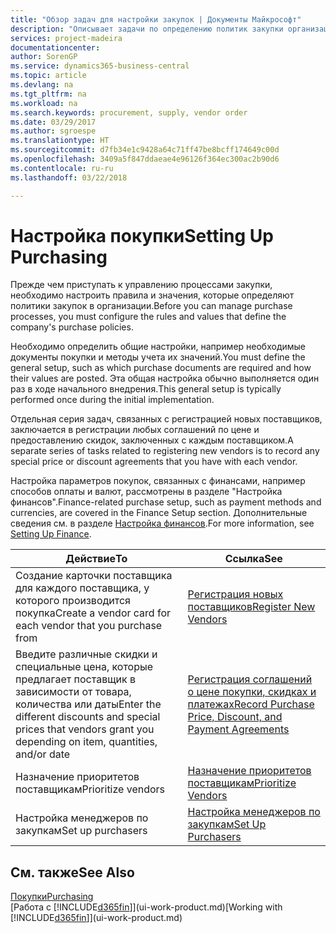 ```yaml
---
title: "Обзор задач для настройки закупок | Документы Майкрософт"
description: "Описывает задачи по определению политик закупки организации и настройки процессы покупки."
services: project-madeira
documentationcenter: 
author: SorenGP
ms.service: dynamics365-business-central
ms.topic: article
ms.devlang: na
ms.tgt_pltfrm: na
ms.workload: na
ms.search.keywords: procurement, supply, vendor order
ms.date: 03/29/2017
ms.author: sgroespe
ms.translationtype: HT
ms.sourcegitcommit: d7fb34e1c9428a64c71ff47be8bcff174649c00d
ms.openlocfilehash: 3409a5f847ddaeae4e96126f364ec300ac2b90d6
ms.contentlocale: ru-ru
ms.lasthandoff: 03/22/2018

---
```

# <a name="setting-up-purchasing"></a><span data-ttu-id="9ef06-103">Настройка покупки</span><span class="sxs-lookup"><span data-stu-id="9ef06-103">Setting Up Purchasing</span></span>
<span data-ttu-id="9ef06-104">Прежде чем приступать к управлению процессами закупки, необходимо настроить правила и значения, которые определяют политики закупок в организации.</span><span class="sxs-lookup"><span data-stu-id="9ef06-104">Before you can manage purchase processes, you must configure the rules and values that define the company's purchase policies.</span></span>

<span data-ttu-id="9ef06-105">Необходимо определить общие настройки, например необходимые документы покупки и методы учета их значений.</span><span class="sxs-lookup"><span data-stu-id="9ef06-105">You must define the general setup, such as which purchase documents are required and how their values are posted.</span></span> <span data-ttu-id="9ef06-106">Эта общая настройка обычно выполняется один раз в ходе начального внедрения.</span><span class="sxs-lookup"><span data-stu-id="9ef06-106">This general setup is typically performed once during the initial implementation.</span></span>

<span data-ttu-id="9ef06-107">Отдельная серия задач, связанных с регистрацией новых поставщиков, заключается в регистрации любых соглашений по цене и предоставлению скидок, заключенных с каждым поставщиком.</span><span class="sxs-lookup"><span data-stu-id="9ef06-107">A separate series of tasks related to registering new vendors is to record any special price or discount agreements that you have with each vendor.</span></span>

<span data-ttu-id="9ef06-108">Настройка параметров покупок, связанных с финансами, например способов оплаты и валют, рассмотрены в разделе "Настройка финансов".</span><span class="sxs-lookup"><span data-stu-id="9ef06-108">Finance-related purchase setup, such as payment methods and currencies, are covered in the Finance Setup section.</span></span> <span data-ttu-id="9ef06-109">Дополнительные сведения см. в разделе [Настройка финансов](finance-setup-finance.md).</span><span class="sxs-lookup"><span data-stu-id="9ef06-109">For more information, see [Setting Up Finance](finance-setup-finance.md).</span></span>

| <span data-ttu-id="9ef06-110">Действие</span><span class="sxs-lookup"><span data-stu-id="9ef06-110">To</span></span> | <span data-ttu-id="9ef06-111">Ссылка</span><span class="sxs-lookup"><span data-stu-id="9ef06-111">See</span></span> |
| --- | --- |
| <span data-ttu-id="9ef06-112">Создание карточки поставщика для каждого поставщика, у которого производится покупка</span><span class="sxs-lookup"><span data-stu-id="9ef06-112">Create a vendor card for each vendor that you purchase from</span></span>|[<span data-ttu-id="9ef06-113">Регистрация новых поставщиков</span><span class="sxs-lookup"><span data-stu-id="9ef06-113">Register New Vendors</span></span>](purchasing-how-register-new-vendors.md) |
| <span data-ttu-id="9ef06-114">Введите различные скидки и специальные цена, которые предлагает поставщик в зависимости от товара, количества или даты</span><span class="sxs-lookup"><span data-stu-id="9ef06-114">Enter the different discounts and special prices that vendors grant you depending on item, quantities, and/or date</span></span> |[<span data-ttu-id="9ef06-115">Регистрация соглашений о цене покупки, скидках и платежах</span><span class="sxs-lookup"><span data-stu-id="9ef06-115">Record Purchase Price, Discount, and Payment Agreements</span></span>](purchasing-how-record-purchase-price-discount-payment-agreements.md) |
| <span data-ttu-id="9ef06-116">Назначение приоритетов поставщикам</span><span class="sxs-lookup"><span data-stu-id="9ef06-116">Prioritize vendors</span></span> |[<span data-ttu-id="9ef06-117">Назначение приоритетов поставщикам</span><span class="sxs-lookup"><span data-stu-id="9ef06-117">Prioritize Vendors</span></span>](purchasing-how-prioritize-vendors.md) |
| <span data-ttu-id="9ef06-118">Настройка менеджеров по закупкам</span><span class="sxs-lookup"><span data-stu-id="9ef06-118">Set up purchasers</span></span> |[<span data-ttu-id="9ef06-119">Настройка менеджеров по закупкам</span><span class="sxs-lookup"><span data-stu-id="9ef06-119">Set Up Purchasers</span></span>](purchasing-how-setup-purchasers.md) |

## <a name="see-also"></a><span data-ttu-id="9ef06-120">См. также</span><span class="sxs-lookup"><span data-stu-id="9ef06-120">See Also</span></span>
[<span data-ttu-id="9ef06-121">Покупки</span><span class="sxs-lookup"><span data-stu-id="9ef06-121">Purchasing</span></span>](purchasing-manage-purchasing.md)  
<span data-ttu-id="9ef06-122">[Работа с [!INCLUDE[d365fin](includes/d365fin_md.md)]](ui-work-product.md)</span><span class="sxs-lookup"><span data-stu-id="9ef06-122">[Working with [!INCLUDE[d365fin](includes/d365fin_md.md)]](ui-work-product.md)</span></span>

